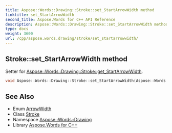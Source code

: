 ```yaml
---
title: Aspose::Words::Drawing::Stroke::set_StartArrowWidth method
linktitle: set_StartArrowWidth
second_title: Aspose.Words for C++ API Reference
description: Aspose::Words::Drawing::Stroke::set_StartArrowWidth method. Setter for Aspose::Words::Drawing::Stroke::get_StartArrowWidth in C++.
type: docs
weight: 3600
url: /cpp/aspose.words.drawing/stroke/set_startarrowwidth/
---
```

## Stroke::set_StartArrowWidth method


Setter for [Aspose::Words::Drawing::Stroke::get_StartArrowWidth](../get_startarrowwidth/).

```cpp
void Aspose::Words::Drawing::Stroke::set_StartArrowWidth(Aspose::Words::Drawing::ArrowWidth value)
```

## See Also

* Enum [ArrowWidth](../../arrowwidth/)
* Class [Stroke](../)
* Namespace [Aspose::Words::Drawing](../../)
* Library [Aspose.Words for C++](../../../)
